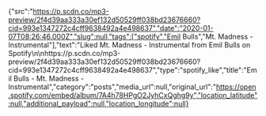 {"src":"https://p.scdn.co/mp3-preview/2f4d39aa333a30ef132d50529ff038bd23676660?cid=993e1347272c4cff9638492a4e498637","date":"2020-01-07T08:26:46.000Z","slug":null,"tags":["spotify","Emil Bulls","Mt. Madness - Instrumental"],"text":"Liked Mt. Madness - Instrumental from Emil Bulls on Spotify\n\nhttps://p.scdn.co/mp3-preview/2f4d39aa333a30ef132d50529ff038bd23676660?cid=993e1347272c4cff9638492a4e498637","type":"spotify_like","title":"Emil Bulls - Mt. Madness - Instrumental","category":"posts","media_url":null,"original_url":"https://open.spotify.com/embed/album/7A4h78HPgO2JyhCxQghg9y","location_latitude":null,"additional_payload":null,"location_longitude":null}
